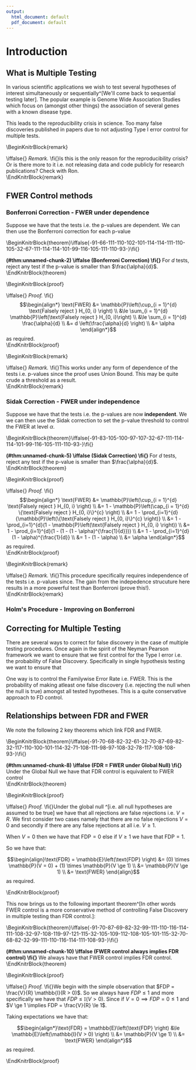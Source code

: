 ```yaml
---
output:
  html_document: default
  pdf_document: default
---
```

# Introduction

## What is Multiple Testing

In various scientific applications we wish to test several hypotheses of interest
simultaneously or sequentially^[We'll come back to sequential testing later].
The popular example is Genome Wide Association Studies which focus on (amongst 
other things) the association of several genes with a known disease type.

This leads to the reproducibility crisis in science. Too many 
false discoveries published in papers due to not adjusting Type I 
error control for multiple tests.

\BeginKnitrBlock{remark}<div class="remark">\iffalse{} <span class="remark"><em>Remark. </em></span>  \fi{}Is this is the only reason for the reproducibility crisis? Or is there
more to it i.e. not releasing data and code publicly for 
research publications? Check with Ron.</div>\EndKnitrBlock{remark}

## $\text{FWER}$ Control methods

### Bonferroni Correction - $\text{FWER}$ under dependence

Suppose we have that the tests i.e. the p-values are dependent. We can then
use the Bonferroni correction for each p-value

\BeginKnitrBlock{theorem}\iffalse{-91-66-111-110-102-101-114-114-111-110-105-32-67-111-114-114-101-99-116-105-111-110-93-}\fi{}<div class="theorem"><span class="theorem" id="thm:unnamed-chunk-2"><strong>(\#thm:unnamed-chunk-2)  \iffalse (Bonferroni Correction) \fi{} </strong></span>For $d$ tests, reject any test if the p-value is smaller than $\frac{\alpha}{d}$.</div>\EndKnitrBlock{theorem}

\BeginKnitrBlock{proof}<div class="proof">\iffalse{} <span class="proof"><em>Proof. </em></span>  \fi{}$$\begin{align*}
\text{FWER} &= \mathbb{P}\left(\cup_{i = 1}^{d} \text{Falsely reject } H_{0, i} \right) \\
&\le \sum_{i = 1}^{d} \mathbb{P}\left(\text{Falsely reject } H_{0, i}\right) \\
&\le \sum_{i = 1}^{d} \frac{\alpha}{d} \\
&= d \left(\frac{\alpha}{d} \right) \\
&= \alpha
\end{align*}$$
as required.</div>\EndKnitrBlock{proof}


\BeginKnitrBlock{remark}<div class="remark">\iffalse{} <span class="remark"><em>Remark. </em></span>  \fi{}This works under any form of dependence of the tests i.e. p-values since
the proof uses Union Bound. This may be quite crude a threshold as a result.</div>\EndKnitrBlock{remark}

### Sidak Correction - $\text{FWER}$ under independence

Suppose we have that the tests i.e. the p-values are now __independent__. We we can then use the Sidak correction to set the p-value threshold to control
the $\text{FWER}$ at level $\alpha$.

\BeginKnitrBlock{theorem}\iffalse{-91-83-105-100-97-107-32-67-111-114-114-101-99-116-105-111-110-93-}\fi{}<div class="theorem"><span class="theorem" id="thm:unnamed-chunk-5"><strong>(\#thm:unnamed-chunk-5)  \iffalse (Sidak Correction) \fi{} </strong></span>For $d$ tests, reject any test if the p-value is smaller than $\frac{\alpha}{d}$.</div>\EndKnitrBlock{theorem}

\BeginKnitrBlock{proof}<div class="proof">\iffalse{} <span class="proof"><em>Proof. </em></span>  \fi{}$$\begin{align*}
\text{FWER} &= \mathbb{P}\left(\cup_{i = 1}^{d} \text{Falsely reject } H_{0, i} \right) \\
&= 1 - \mathbb{P}\left(\cap_{i = 1}^{d} \{\text{Falsely reject } H_{0, i}\}^{c} \right) \\
&= 1 - \prod_{i=1}^{d}{\mathbb{P}\left(\{\text{Falsely reject } H_{0, i}\}^{c} \right)} \\
&= 1 - \prod_{i=1}^{d}(1 - \mathbb{P}\left(\text{Falsely reject } H_{0, i} \right)) \\
&= 1 - \prod_{i=1}^{d}(1 - (1 - (1 - \alpha)^{\frac{1}{d}})) \\
&= 1 - \prod_{i=1}^{d}(1 - \alpha)^{\frac{1}{d}} \\
&= 1 - (1 - \alpha) \\
&= \alpha
\end{align*}$$
as required.</div>\EndKnitrBlock{proof}


\BeginKnitrBlock{remark}<div class="remark">\iffalse{} <span class="remark"><em>Remark. </em></span>  \fi{}This procedure specifically requires independence of the tests i.e. p-values since. The gain from the indepedence strucuture here results in a more powerful test than Bonferroni (prove this!).</div>\EndKnitrBlock{remark}

### Holm's Procedure - Improving on Bonferroni

## Correcting for Multiple Testing

There are several ways to correct for false discovery in the case of
multiple testing procedures. Once again in the spirit of the Neyman Pearson
framework we want to ensure that we first control for the Type I error i.e.
the probability of False Discovery. Specifically in single hypothesis testing
we want to ensure that 

One way is to control the Familywise Error Rate i.e. $\text{FWER}$. This is the probability of making atleast one false
discovery (i.e. rejecting the null when the null is true) amongst all tested
hypotheses. This is a quite conservative approach to FD control.




## Relationships between $\text{FDR}$ and $\text{FWER}$

We note the following 2 key theorems which link $\text{FDR}$ and $\text{FWER}$.

\BeginKnitrBlock{theorem}\iffalse{-91-70-68-82-32-61-32-70-87-69-82-32-117-110-100-101-114-32-71-108-111-98-97-108-32-78-117-108-108-93-}\fi{}<div class="theorem"><span class="theorem" id="thm:unnamed-chunk-8"><strong>(\#thm:unnamed-chunk-8)  \iffalse (FDR = FWER under Global Null) \fi{} </strong></span>Under the Global Null we have that FDR control is equivalent to FWER control</div>\EndKnitrBlock{theorem}

\BeginKnitrBlock{proof}<div class="proof">\iffalse{} <span class="proof"><em>Proof. </em></span>  \fi{}Under the global null ^[i.e. all null hypotheses are assumed to be true] we have
that all rejections are false rejections i.e. $V = R$. We first consider two 
cases namely that there are no false rejections $V = 0$ and 
secondly if there are any false rejections at all i.e. $V \ge 1$.

When $V = 0$ then we have that $\text{FDP} = 0$ else if $V \ge 1$ we have 
that $\text{FDP} = 1$.

So we have that:
    
$$\begin{align}\text{FDR} = \mathbb{E}\left(\text{FDP} \right) 
                          &= (0) \times \mathbb{P}(V = 0) + 
                             (1) \times \mathbb{P}(V \ge 1) \\
&= \mathbb{P}(V \ge 1) \\
&= \text{FWER}
\end{align}$$
as required.    </div>\EndKnitrBlock{proof}

This now brings us to the following important theorem^[In other words 
$\text{FWER}$ control is a more conservative method of controlling False 
Discovery in multiple testing than $\text{FDR}$ control.]:

\BeginKnitrBlock{theorem}\iffalse{-91-70-87-69-82-32-99-111-110-116-114-111-108-32-97-108-119-97-121-115-32-105-109-112-108-105-101-115-32-70-68-82-32-99-111-110-116-114-111-108-93-}\fi{}<div class="theorem"><span class="theorem" id="thm:unnamed-chunk-10"><strong>(\#thm:unnamed-chunk-10)  \iffalse (FWER control always implies FDR control) \fi{} </strong></span>We always have that $\text{FWER}$ control implies $\text{FDR}$
control.</div>\EndKnitrBlock{theorem}

\BeginKnitrBlock{proof}<div class="proof">\iffalse{} <span class="proof"><em>Proof. </em></span>  \fi{}We begin with the simple observation that $FDP = \frac{V}{R} \mathbb{I}(R > 0)$.
So we always have $FDP \le 1$ and more specifically we have that $FDP \le \mathbb{I}(V > 0)$.
Since if $V = 0 \implies FDP = 0 \le 1$ and $V \ge 1 \implies FDP = \frac{V}{R} \le 1$.

Taking expectations we have that:
    
$$\begin{align*}\text{FDR} = \mathbb{E}\left(\text{FDP} \right) &\le 
                             \mathbb{E}\left(\mathbb{I}(V > 0) \right) \\
                            &= \mathbb{P}(V \ge 1) \\                                                            
                            &= \text{FWER}
\end{align*}$$
as required.    </div>\EndKnitrBlock{proof}
